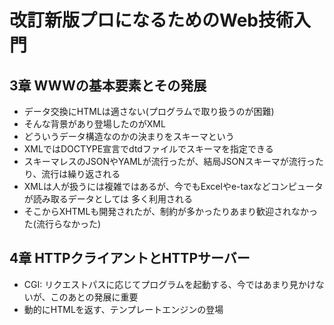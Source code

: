 # 改訂新版プロになるためのWeb技術入門

## 3章 WWWの基本要素とその発展

- データ交換にHTMLは適さない(プログラムで取り扱うのが困難)
- そんな背景があり登場したのがXML
- どういうデータ構造なのかの決まりをスキーマという
- XMLではDOCTYPE宣言でdtdファイルでスキーマを指定できる
- スキーマレスのJSONやYAMLが流行ったが、結局JSONスキーマが流行ったり、流行は繰り返される
- XMLは人が扱うには複雑ではあるが、今でもExcelやe-taxなどコンピュータが読み取るデータとしては
多く利用される
- そこからXHTMLも開発されたが、制約が多かったりあまり歓迎されなかった(流行らなかった)

## 4章 HTTPクライアントとHTTPサーバー

- CGI: リクエストパスに応じてプログラムを起動する、今ではあまり見かけないが、このあとの発展に重要
- 動的にHTMLを返す、テンプレートエンジンの登場

